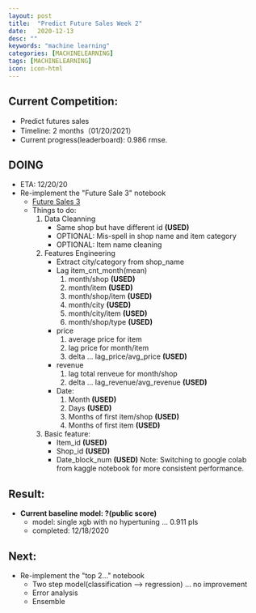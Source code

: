 ```yaml
---
layout: post
title:  "Predict Future Sales Week 2"
date:   2020-12-13
desc: ""
keywords: "machine learning"
categories: [MACHINELEARNING]
tags: [MACHINELEARNING]
icon: icon-html
---
```


## Current Competition:
* Predict futures sales
* Timeline: 2 months（01/20/2021）
* Current progress(leaderboard): 0.986 rmse.



## DOING
* ETA: 12/20/20
* Re-implement the "Future Sale 3" notebook
    * [Future Sales 3](https://www.kaggle.com/gordotron85/future-sales-xgboost-top-3)
    * Things to do:
        1. Data Cleanning
            * Same shop but have different id __(USED)__
            * OPTIONAL: Mis-spell in shop name and item category
            * OPTIONAL: Item name cleaning
        2. Features Engineering
            * Extract city/category from shop_name
            * Lag item_cnt_month(mean)
                1. month/shop __(USED)__
                2. month/item __(USED)__
                3. month/shop/item __(USED)__
                4. month/city __(USED)__
                5. month/city/item __(USED)__
                6. month/shop/type __(USED)__
            * price
                1. average price for item
                2. lag price for month/item
                3. delta ... lag_price/avg_price __(USED)__
            * revenue
                1. lag total renveue for month/shop
                2. delta ... lag_revenue/avg_revenue __(USED)__
            * Date:
                1. Month __(USED)__
                2. Days __(USED)__
                3. Months of first item/shop __(USED)__
                4. Months of first item __(USED)__
       3. Basic feature:
            * Item_id __(USED)__
            * Shop_id __(USED)__
            * Date_block_num __(USED)__
Note: Switching to google colab from kaggle notebook for more consistent performance. 

## Result:
* __Current baseline model: ?(public score)__
    * model: single xgb with no hypertuning ... 0.911 pls
    * completed: 12/18/2020

## Next: 
* Re-implement the "top 2..." notebook
    * Two step model(classification --> regression) ... no improvement
    * Error analysis
    * Ensemble
